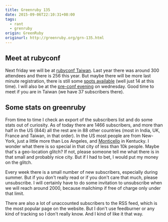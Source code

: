 ```yaml
---
title: Greenruby 135
date: 2015-09-06T22:10:31+08:00
tags:
  - rant
  - grenruby
origin: GreenRuby
originurl: http://greenruby.org/grn-135.html
---
```

## Meet at rubyconf

Next friday we will be at [rubyconf Taiwan][rubyconf]. Last year there was
around 300 attendees and there is 256 this year. But maybe there will be more
last minute registration, there is still some [spots available][spots] (well
just 14 at this time). I will also be at the [pre-conf evening][preconf] on
wednesday. Good time to meet if you are in Taiwan (we have 37 subscribers
there).

## Some stats on greenruby

From time to time I check an export of the subscribers list and do some stats
out of curiosity. As of today there are 1466 subscribers, and more than half
in the US (844) all the rest are in 88 other countries (most in India, UK,
France and Taiwan, in that order). In the US most people are from New-York,
just a little more than Los Angeles, and [Monticello][monticello] in Kentucky.
I wonder what there is so special in that city of less than 10k people. Maybe
that's a geo-location glitch? If not, please someone tell me what there is in
that small and probably nice city. But if I had to bet, I would put my money
on the glitch.

Every week there is a small number of new subscribers, especially during
summer. But if you don't really read or if you don't care that much, please
unsubscribe. I will certainly have to do some invitation to unsubscribe when
we will reach around 2000, because mailchimp if free of charge only under that
limit.

There are also a lot of unaccounted subscribers to the RSS feed, which is the
most popular page on the website. But I don't use feedburner or any kind of
tracking so I don't really know. And I kind of like it that way.

[rubyconf]: http://2015.rubyconf.tw/
[spots]: http://rubytaiwan.kktix.cc/events/rubyconftw2015
[preconf]: http://rubytaiwan.kktix.cc/events/850d36b0
[monticello]: https://en.wikipedia.org/wiki/Monticello,_Kentucky
